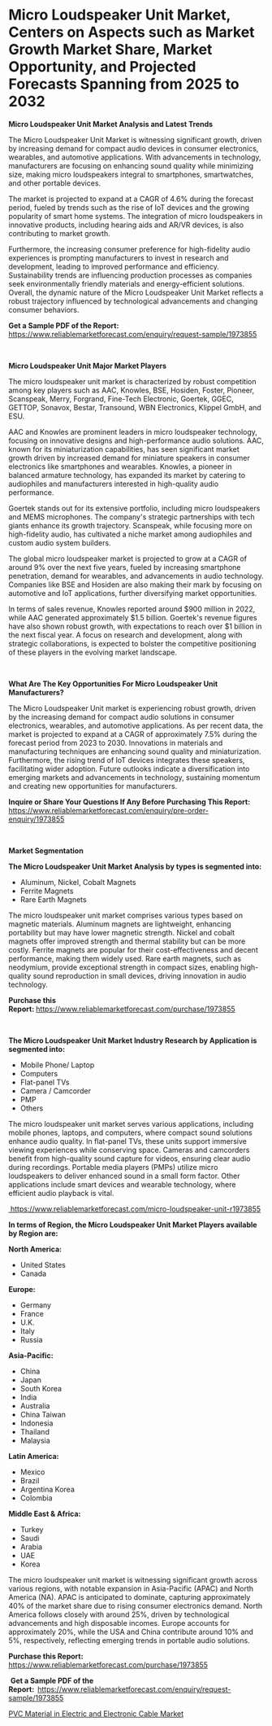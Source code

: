 <p><h1>Micro Loudspeaker Unit Market, Centers on Aspects such as Market Growth Market Share, Market Opportunity, and Projected Forecasts Spanning from 2025 to 2032</h1></p><p><strong>Micro Loudspeaker Unit Market Analysis and Latest Trends</strong></p>
<p><p>The Micro Loudspeaker Unit Market is witnessing significant growth, driven by increasing demand for compact audio devices in consumer electronics, wearables, and automotive applications. With advancements in technology, manufacturers are focusing on enhancing sound quality while minimizing size, making micro loudspeakers integral to smartphones, smartwatches, and other portable devices. </p><p>The market is projected to expand at a CAGR of 4.6% during the forecast period, fueled by trends such as the rise of IoT devices and the growing popularity of smart home systems. The integration of micro loudspeakers in innovative products, including hearing aids and AR/VR devices, is also contributing to market growth. </p><p>Furthermore, the increasing consumer preference for high-fidelity audio experiences is prompting manufacturers to invest in research and development, leading to improved performance and efficiency. Sustainability trends are influencing production processes as companies seek environmentally friendly materials and energy-efficient solutions. Overall, the dynamic nature of the Micro Loudspeaker Unit Market reflects a robust trajectory influenced by technological advancements and changing consumer behaviors.</p></p>
<p><strong>Get a Sample PDF of the Report:&nbsp;</strong> <a href="https://www.reliablemarketforecast.com/enquiry/request-sample/1973855?utm_campaign=1875&utm_medium=2&utm_source=Github&utm_content=ia&utm_term=13022025&utm_id=micro-loudspeaker-unit">https://www.reliablemarketforecast.com/enquiry/request-sample/1973855</a></p>
<p>&nbsp;</p>
<p><strong>Micro Loudspeaker Unit Major Market Players</strong></p>
<p><p>The micro loudspeaker unit market is characterized by robust competition among key players such as AAC, Knowles, BSE, Hosiden, Foster, Pioneer, Scanspeak, Merry, Forgrand, Fine-Tech Electronic, Goertek, GGEC, GETTOP, Sonavox, Bestar, Transound, WBN Electronics, Klippel GmbH, and ESU. </p><p>AAC and Knowles are prominent leaders in micro loudspeaker technology, focusing on innovative designs and high-performance audio solutions. AAC, known for its miniaturization capabilities, has seen significant market growth driven by increased demand for miniature speakers in consumer electronics like smartphones and wearables. Knowles, a pioneer in balanced armature technology, has expanded its market by catering to audiophiles and manufacturers interested in high-quality audio performance.</p><p>Goertek stands out for its extensive portfolio, including micro loudspeakers and MEMS microphones. The company's strategic partnerships with tech giants enhance its growth trajectory. Scanspeak, while focusing more on high-fidelity audio, has cultivated a niche market among audiophiles and custom audio system builders.</p><p>The global micro loudspeaker market is projected to grow at a CAGR of around 9% over the next five years, fueled by increasing smartphone penetration, demand for wearables, and advancements in audio technology. Companies like BSE and Hosiden are also making their mark by focusing on automotive and IoT applications, further diversifying market opportunities.</p><p>In terms of sales revenue, Knowles reported around $900 million in 2022, while AAC generated approximately $1.5 billion. Goertek's revenue figures have also shown robust growth, with expectations to reach over $1 billion in the next fiscal year. A focus on research and development, along with strategic collaborations, is expected to bolster the competitive positioning of these players in the evolving market landscape.</p></p>
<p>&nbsp;</p>
<p><strong>What Are The Key Opportunities For Micro Loudspeaker Unit Manufacturers?</strong></p>
<p><p>The Micro Loudspeaker Unit market is experiencing robust growth, driven by the increasing demand for compact audio solutions in consumer electronics, wearables, and automotive applications. As per recent data, the market is projected to expand at a CAGR of approximately 7.5% during the forecast period from 2023 to 2030. Innovations in materials and manufacturing techniques are enhancing sound quality and miniaturization. Furthermore, the rising trend of IoT devices integrates these speakers, facilitating wider adoption. Future outlooks indicate a diversification into emerging markets and advancements in technology, sustaining momentum and creating new opportunities for manufacturers.</p></p>
<p><strong>Inquire or Share Your Questions If Any Before Purchasing This Report:</strong> <a href="https://www.reliablemarketforecast.com/enquiry/pre-order-enquiry/1973855?utm_campaign=1875&utm_medium=2&utm_source=Github&utm_content=ia&utm_term=13022025&utm_id=micro-loudspeaker-unit">https://www.reliablemarketforecast.com/enquiry/pre-order-enquiry/1973855</a></p>
<p>&nbsp;</p>
<p><strong>Market Segmentation</strong></p>
<p><strong>The Micro Loudspeaker Unit Market Analysis by types is segmented into:</strong></p>
<p><ul><li>Aluminum, Nickel, Cobalt Magnets</li><li>Ferrite Magnets</li><li>Rare Earth Magnets</li></ul></p>
<p><p>The micro loudspeaker unit market comprises various types based on magnetic materials. Aluminum magnets are lightweight, enhancing portability but may have lower magnetic strength. Nickel and cobalt magnets offer improved strength and thermal stability but can be more costly. Ferrite magnets are popular for their cost-effectiveness and decent performance, making them widely used. Rare earth magnets, such as neodymium, provide exceptional strength in compact sizes, enabling high-quality sound reproduction in small devices, driving innovation in audio technology.</p></p>
<p><strong>Purchase this Report:&nbsp;</strong><a href="https://www.reliablemarketforecast.com/purchase/1973855?utm_campaign=1875&utm_medium=2&utm_source=Github&utm_content=ia&utm_term=13022025&utm_id=micro-loudspeaker-unit">https://www.reliablemarketforecast.com/purchase/1973855</a></p>
<p>&nbsp;</p>
<p><strong>The Micro Loudspeaker Unit Market Industry Research by Application is segmented into:</strong></p>
<p><ul><li>Mobile Phone/ Laptop</li><li>Computers</li><li>Flat-panel TVs</li><li>Camera / Camcorder</li><li>PMP</li><li>Others</li></ul></p>
<p><p>The micro loudspeaker unit market serves various applications, including mobile phones, laptops, and computers, where compact sound solutions enhance audio quality. In flat-panel TVs, these units support immersive viewing experiences while conserving space. Cameras and camcorders benefit from high-quality sound capture for videos, ensuring clear audio during recordings. Portable media players (PMPs) utilize micro loudspeakers to deliver enhanced sound in a small form factor. Other applications include smart devices and wearable technology, where efficient audio playback is vital.</p></p>
<p><a href="https://www.reliablemarketforecast.com/micro-loudspeaker-unit-r1973855?utm_campaign=1875&utm_medium=2&utm_source=Github&utm_content=ia&utm_term=13022025&utm_id=micro-loudspeaker-unit">&nbsp;https://www.reliablemarketforecast.com/micro-loudspeaker-unit-r1973855</a></p>
<p><strong>In terms of Region, the Micro Loudspeaker Unit Market Players available by Region are:</strong></p>
<p>
    <p> <strong> North America: </strong>
        <ul>
            <li>United States</li>
            <li>Canada</li>
        </ul>
        </p> 
    <p> <strong> Europe: </strong>
        <ul>
            <li>Germany</li>
            <li>France</li>
            <li>U.K.</li>
            <li>Italy</li>
            <li>Russia</li>
        </ul>
        </p> 
    <p> <strong> Asia-Pacific: </strong>
        <ul>
            <li>China</li>
            <li>Japan</li>
            <li>South Korea</li>
            <li>India</li>
            <li>Australia</li>
            <li>China Taiwan</li>
            <li>Indonesia</li>
            <li>Thailand</li>
            <li>Malaysia</li>
        </ul>
        </p> 
    <p> <strong> Latin America: </strong>
        <ul>
            <li>Mexico</li>
            <li>Brazil</li>
            <li>Argentina Korea</li>
            <li>Colombia</li>
        </ul>
        </p> 
    <p> <strong> Middle East & Africa: </strong>
        <ul>
            <li>Turkey</li>
            <li>Saudi</li>
            <li>Arabia</li>
            <li>UAE</li>
            <li>Korea</li>
        </ul>
    </p>
    </p>
<p><p>The micro loudspeaker unit market is witnessing significant growth across various regions, with notable expansion in Asia-Pacific (APAC) and North America (NA). APAC is anticipated to dominate, capturing approximately 40% of the market share due to rising consumer electronics demand. North America follows closely with around 25%, driven by technological advancements and high disposable incomes. Europe accounts for approximately 20%, while the USA and China contribute around 10% and 5%, respectively, reflecting emerging trends in portable audio solutions.</p></p>
<p><strong>Purchase this Report: </strong><a href="https://www.reliablemarketforecast.com/purchase/1973855?utm_campaign=1875&utm_medium=2&utm_source=Github&utm_content=ia&utm_term=13022025&utm_id=micro-loudspeaker-unit">https://www.reliablemarketforecast.com/purchase/1973855</a></p>
<p>&nbsp;<strong>Get a Sample PDF of the Report:&nbsp;&nbsp;</strong><a href="https://www.reliablemarketforecast.com/enquiry/request-sample/1973855?utm_campaign=1875&utm_medium=2&utm_source=Github&utm_content=ia&utm_term=13022025&utm_id=micro-loudspeaker-unit">https://www.reliablemarketforecast.com/enquiry/request-sample/1973855</a></p>
<p><strong></strong></p>
<p><p><a href="https://github.com/Chiragrp22/Market-Research-Report-List-7/blob/main/pvc-material-in-electric-and-electronic-cable-market.md?utm_campaign=1875&utm_medium=2&utm_source=Github&utm_content=ia&utm_term=13022025&utm_id=micro-loudspeaker-unit">PVC Material in Electric and Electronic Cable Market</a></p></p>